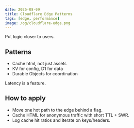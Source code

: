 ```yaml
---
date: 2025-08-09
title: Cloudflare Edge Patterns
tags: [edge, performance]
image: /og/cloudflare-edge.png
---
```


Put logic closer to users.

## Patterns
- Cache html, not just assets
- KV for config, D1 for data
- Durable Objects for coordination

Latency is a feature.

## How to apply
- Move one hot path to the edge behind a flag.
- Cache HTML for anonymous traffic with short TTL + SWR.
- Log cache hit ratios and iterate on keys/headers.


